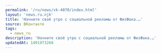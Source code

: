 ```yaml
---
permalink: '/ru/news/vk-4070/index.html'
layout: 'news.ru.njk'
title: 'Начните своё утро с социальной рекламы от ФизФака.…'
source: ВКонтакте
tags:
  - news_ru
description: 'Начните своё утро с социальной рекламы от ФизФака.…'
updatedAt: 1491973268
---
```

